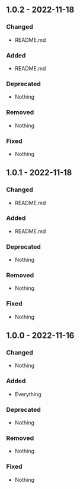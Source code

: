## 1.0.2 - 2022-11-18

### Changed
* README.md

### Added
* README.md

### Deprecated
* Nothing

### Removed
* Nothing

### Fixed
* Nothing

## 1.0.1 - 2022-11-18

### Changed
* README.md

### Added
* README.md

### Deprecated
* Nothing

### Removed
* Nothing

### Fixed
* Nothing

## 1.0.0 - 2022-11-16

### Changed
* Nothing

### Added
* Everything

### Deprecated
* Nothing

### Removed
* Nothing

### Fixed
* Nothing
